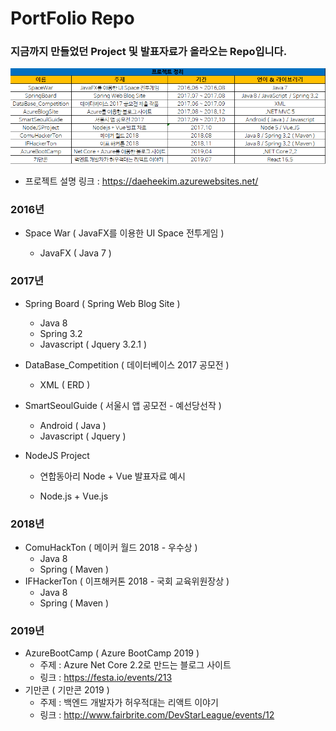 ﻿# PortFolio Repo
### 지금까지 만들었던 Project 및 발표자료가 올라오는 Repo입니다.

![](ProjectContents.png)

- 프로젝트 설명 링크 : https://daeheekim.azurewebsites.net/

  

### 2016년

- Space War ( JavaFX를 이용한 UI Space 전투게임 )

  - JavaFX ( Java 7 )

    

### 2017년

- Spring Board ( Spring Web Blog Site )

  - Java 8
  - Spring 3.2
  - Javascript ( Jquery 3.2.1 )

- DataBase_Competition ( 데이터베이스 2017 공모전 )

  - XML ( ERD )

- SmartSeoulGuide ( 서울시 앱 공모전 - 예선당선작 )

  - Android ( Java )
  - Javascript ( Jquery )

- NodeJS Project

  - 연합동아리 Node + Vue 발표자료 예시

  - Node.js + Vue.js

    

### 2018년

- ComuHackTon  ( 메이커 월드 2018 - 우수상 )
  - Java 8 
  - Spring ( Maven )
- IFHackerTon ( 이프해커톤 2018 - 국회 교육위원장상 )
  - Java 8
  - Spring ( Maven )



### 2019년

- AzureBootCamp ( Azure BootCamp 2019 )
  - 주제 : Azure Net Core 2.2로 만드는 블로그 사이트
  - 링크 : https://festa.io/events/213
- 기만콘 ( 기만콘 2019 )
  - 주제 : 백엔드 개발자가 허우적대는 리액트 이야기
  - 링크 : http://www.fairbrite.com/DevStarLeague/events/12